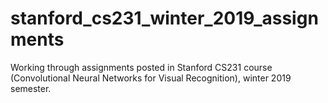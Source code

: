 # stanford_cs231_winter_2019_assignments
Working through assignments posted in Stanford CS231 course (Convolutional Neural Networks for Visual Recognition), winter 2019 semester.
